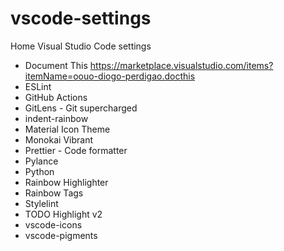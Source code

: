 # vscode-settings

Home Visual Studio Code settings
- Document This https://marketplace.visualstudio.com/items?itemName=oouo-diogo-perdigao.docthis
- ESLint
- GitHub Actions
- GitLens - Git supercharged
- indent-rainbow
- Material Icon Theme
- Monokai Vibrant
- Prettier - Code formatter
- Pylance
- Python
- Rainbow Highlighter
- Rainbow Tags
- Stylelint
- TODO Highlight v2
- vscode-icons
- vscode-pigments
